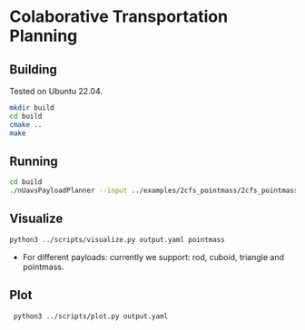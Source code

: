 # Colaborative Transportation Planning

## Building

Tested on Ubuntu 22.04.

```bash
mkdir build
cd build
cmake ..
make
```

## Running

```bash
cd build
./nUavsPayloadPlanner --input ../examples/2cfs_pointmass/2cfs_pointmass.yaml --output output.yaml
```

## Visualize

```bash
python3 ../scripts/visualize.py output.yaml pointmass
```

- For different payloads: currently we support: rod, cuboid, triangle and pointmass.

## Plot

```bash
 python3 ../scripts/plot.py output.yaml
```
